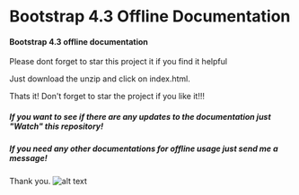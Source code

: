 # Bootstrap 4.3 Offline Documentation
#### Bootstrap 4.3 offline documentation
Please dont forget to star this project it if you find it helpful

Just download the unzip and click on index.html.

Thats it! Don't forget to star the project if you like it!!!

##### If you want to see if there are any updates to the documentation just "Watch" this repository!
##### If you need any other documentations for offline usage just send me a message!

Thank you.
![alt text](https://getbootstrap.com/docs/4.1/assets/img/bootstrap-stack.png)
